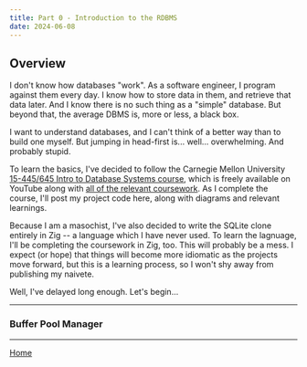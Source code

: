 ```yaml
---
title: Part 0 - Introduction to the RDBMS 
date: 2024-06-08
---
```


## Overview

I don't know how databases "work". As a software engineer, I program against them every day.
I know how to store data in them, and retrieve that data later.
And I know there is no such thing as a "simple" database.
But beyond that, the average DBMS is, more or less, a black box.

I want to understand databases, and I can't think of a better way than to build one myself.
But jumping in head-first is... well... overwhelming. And probably stupid.

To learn the basics, I've decided to follow the Carnegie Mellon University [15-445/645 Intro to Database Systems course](https://youtu.be/vdPALZ-GCfI?si=X_blfAtr-8o0KiOb),
which is freely available on YouTube along with [all of the relevant coursework](https://15445.courses.cs.cmu.edu/fall2023/assignments.html).
As I complete the course, I'll post my project code here, along with diagrams and relevant learnings.

Because I am a masochist, I've also decided to write the SQLite clone entirely in Zig -- a language which I have never used.
To learn the lagnuage, I'll be completing the coursework in Zig, too. This will probably be a mess.
I expect (or hope) that things will become more idiomatic as the projects move forward,
but this is a learning process, so I won't shy away from publishing my naivete.

Well, I've delayed long enough. Let's begin...

---

### Buffer Pool Manager

---

[Home](../)
